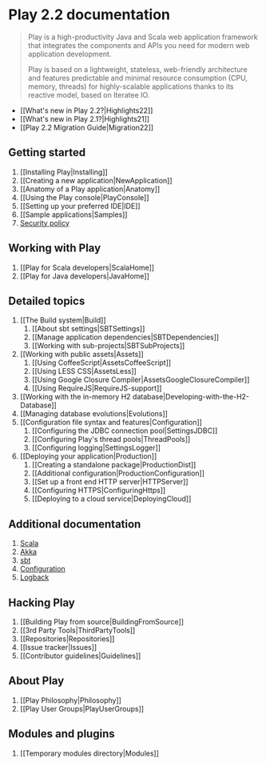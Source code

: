 <!--- Copyright (C) 2009-2013 Typesafe Inc. <http://www.typesafe.com> -->
# Play 2.2 documentation

> Play is a high-productivity Java and Scala web application framework that integrates the components and APIs you need for modern web application development. 
>
> Play is based on a lightweight, stateless, web-friendly architecture and features predictable and minimal resource consumption (CPU, memory, threads) for highly-scalable applications thanks to its reactive model, based on Iteratee IO.

- [[What's new in Play 2.2?|Highlights22]]
- [[What's new in Play 2.1?|Highlights21]]
- [[Play 2.2 Migration Guide|Migration22]]

## Getting started

1. [[Installing Play|Installing]]
1. [[Creating a new application|NewApplication]]
1. [[Anatomy of a Play application|Anatomy]]
1. [[Using the Play console|PlayConsole]]
1. [[Setting up your preferred IDE|IDE]]
1. [[Sample applications|Samples]]
1. [Security policy](http://www.playframework.com/code/security)

## Working with Play

1. [[Play for Scala developers|ScalaHome]]
1. [[Play for Java developers|JavaHome]]

## Detailed topics

1. [[The Build system|Build]]
    1. [[About sbt settings|SBTSettings]]
    1. [[Manage application dependencies|SBTDependencies]]
    1. [[Working with sub-projects|SBTSubProjects]]
1. [[Working with public assets|Assets]]
    1. [[Using CoffeeScript|AssetsCoffeeScript]]
    1. [[Using LESS CSS|AssetsLess]]
    1. [[Using Google Closure Compiler|AssetsGoogleClosureCompiler]]
    1. [[Using RequireJS|RequireJS-support]]
1. [[Working with the in-memory H2 database|Developing-with-the-H2-Database]]
1. [[Managing database evolutions|Evolutions]]
1. [[Configuration file syntax and features|Configuration]]
    1. [[Configuring the JDBC connection pool|SettingsJDBC]]
    1. [[Configuring Play's thread pools|ThreadPools]]
    1. [[Configuring logging|SettingsLogger]]
1. [[Deploying your application|Production]]
    1. [[Creating a standalone package|ProductionDist]]
    1. [[Additional configuration|ProductionConfiguration]]
    1. [[Set up a front end HTTP server|HTTPServer]]
    1. [[Configuring HTTPS|ConfiguringHttps]]
    1. [[Deploying to a cloud service|DeployingCloud]]

## Additional documentation

1. [Scala](http://docs.scala-lang.org/)
1. [Akka](http://akka.io/docs/)
1. [sbt](http://www.scala-sbt.org/learn.html)
1. [Configuration](https://github.com/typesafehub/config)
1. [Logback](http://logback.qos.ch/documentation.html)

## Hacking Play

1. [[Building Play from source|BuildingFromSource]]
1. [[3rd Party Tools|ThirdPartyTools]]
1. [[Repositories|Repositories]]
1. [[Issue tracker|Issues]]
1. [[Contributor guidelines|Guidelines]]

## About Play

1. [[Play Philosophy|Philosophy]]
1. [[Play User Groups|PlayUserGroups]]

## Modules and plugins

1. [[Temporary modules directory|Modules]]


